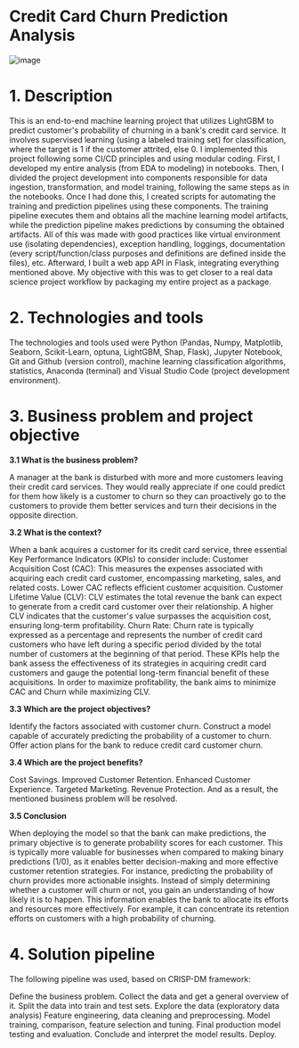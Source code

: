 # Credit Card Churn Prediction Analysis

![image](https://github.com/user-attachments/assets/278f198d-d5bf-4348-93db-0fcb645d2ba7)



# 1. Description
This is an end-to-end machine learning project that utilizes LightGBM to predict customer's probability of churning in a bank's credit card service. It involves supervised learning (using a labeled training set) for classification, where the target is 1 if the customer attrited, else 0.
I implemented this project following some CI/CD principles and using modular coding. First, I developed my entire analysis (from EDA to modeling) in notebooks. Then, I divided the project development into components responsible for data ingestion, transformation, and model training, following the same steps as in the notebooks. Once I had done this, I created scripts for automating the training and prediction pipelines using these components. The training pipeline executes them and obtains all the machine learning model artifacts, while the prediction pipeline makes predictions by consuming the obtained artifacts. All of this was made with good practices like virtual environment use (isolating dependencies), exception handling, loggings, documentation (every script/function/class purposes and definitions are defined inside the files), etc. Afterward, I built a web app API in Flask, integrating everything mentioned above. My objective with this was to get closer to a real data science project workflow by packaging my entire project as a package.
# 2. Technologies and tools
The technologies and tools used were Python (Pandas, Numpy, Matplotlib, Seaborn, Scikit-Learn, optuna, LightGBM, Shap, Flask), Jupyter Notebook, Git and Github (version control), machine learning classification algorithms, statistics, Anaconda (terminal) and Visual Studio Code (project development environment).

# 3. Business problem and project objective

**3.1 What is the business problem?**

A manager at the bank is disturbed with more and more customers leaving their credit card services. They would really appreciate if one could predict for them how likely is a customer to churn so they can proactively go to the customers to provide them better services and turn their decisions in the opposite direction.

**3.2 What is the context?**

When a bank acquires a customer for its credit card service, three essential Key Performance Indicators (KPIs) to consider include:
Customer Acquisition Cost (CAC): This measures the expenses associated with acquiring each credit card customer, encompassing marketing, sales, and related costs. Lower CAC reflects efficient customer acquisition.
Customer Lifetime Value (CLV): CLV estimates the total revenue the bank can expect to generate from a credit card customer over their relationship. A higher CLV indicates that the customer's value surpasses the acquisition cost, ensuring long-term profitability.
Churn Rate: Churn rate is typically expressed as a percentage and represents the number of credit card customers who have left during a specific period divided by the total number of customers at the beginning of that period.
These KPIs help the bank assess the effectiveness of its strategies in acquiring credit card customers and gauge the potential long-term financial benefit of these acquisitions.
In order to maximize profitability, the bank aims to minimize CAC and Churn while maximizing CLV.

**3.3 Which are the project objectives?**

Identify the factors associated with customer churn.
Construct a model capable of accurately predicting the probability of a customer to churn.
Offer action plans for the bank to reduce credit card customer churn.

**3.4 Which are the project benefits?**

Cost Savings.
Improved Customer Retention.
Enhanced Customer Experience.
Targeted Marketing.
Revenue Protection.
And as a result, the mentioned business problem will be resolved.

**3.5 Conclusion**

When deploying the model so that the bank can make predictions, the primary objective is to generate probability scores for each customer. This is typically more valuable for businesses when compared to making binary predictions (1/0), as it enables better decision-making and more effective customer retention strategies.
For instance, predicting the probability of churn provides more actionable insights. Instead of simply determining whether a customer will churn or not, you gain an understanding of how likely it is to happen. This information enables the bank to allocate its efforts and resources more effectively. For example, it can concentrate its retention efforts on customers with a high probability of churning.

# 4. Solution pipeline
The following pipeline was used, based on CRISP-DM framework:

Define the business problem.
Collect the data and get a general overview of it.
Split the data into train and test sets.
Explore the data (exploratory data analysis)
Feature engineering, data cleaning and preprocessing.
Model training, comparison, feature selection and tuning.
Final production model testing and evaluation.
Conclude and interpret the model results.
Deploy.
